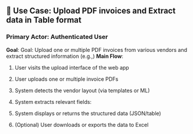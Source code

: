 ## 📌 Use Case: Upload PDF invoices and Extract data in Table format

### **Primary Actor**: Authenticated User  
**Goal**: Goal: Upload one or multiple PDF invoices from various vendors and extract structured information (e.g.,)
**Main Flow**:
  1. User visits the upload interface of the web app
  2. User uploads one or multiple invoice PDFs
  3. System detects the vendor layout (via templates or ML)
  4. System extracts relevant fields:
  
  6. System displays or returns the structured data (JSON/table)
  7. (Optional) User downloads or exports the data to Excel

